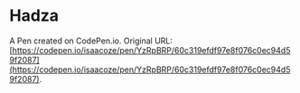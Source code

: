 # Hadza

A Pen created on CodePen.io. Original URL: [https://codepen.io/isaacoze/pen/YzRpBRP/60c319efdf97e8f076c0ec94d59f2087](https://codepen.io/isaacoze/pen/YzRpBRP/60c319efdf97e8f076c0ec94d59f2087).

